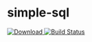 # simple-sql

[ ![Download](https://api.bintray.com/packages/vpx/maven/simple-sql/images/download.svg) ](https://bintray.com/vpx/maven/simple-sql/_latestVersion) 
[![Build Status](http://ec2-54-87-131-122.compute-1.amazonaws.com/job/lib-simple-sql/3/badge/icon)](http://ec2-54-87-131-122.compute-1.amazonaws.com/job/lib-simple-sql/3/)